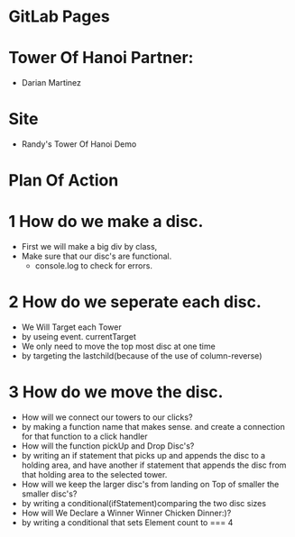 # GitLab Pages

# Tower Of Hanoi Partner:
  - Darian Martinez
  
  # Site 
  - Randy's Tower Of Hanoi Demo

# Plan Of Action

# 1 How do we make a disc.

- First we will make a big div by class,
- Make sure that our disc's are functional.
  - console.log to check for errors.

# 2 How do we seperate each disc.

- We Will Target each Tower
 - by useing event. currentTarget
- We only need to move the top most disc at one time
 - by targeting the lastchild(because of the use of column-reverse)


# 3 How do we move the disc.

- How will we connect our towers to our clicks?
 - by making a function name that makes sense. and create a connection for that function to a click handler
- How will the function pickUp and Drop Disc's?
 - by writing an if statement that picks up and appends the disc to a holding area, and have another if statement that appends the disc from that holding area to the selected tower.
- How will we keep the larger disc's from landing on Top of smaller the smaller disc's?
 - by writing a conditional(ifStatement)comparing the two disc sizes
- How will We Declare a Winner Winner Chicken Dinner:)?
 - by writing a conditional that sets Element count to === 4
